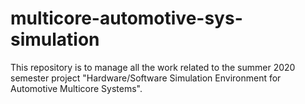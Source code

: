 # multicore-automotive-sys-simulation
This repository is to manage all the work related to the summer 2020 semester project "Hardware/Software Simulation Environment for Automotive Multicore Systems".
